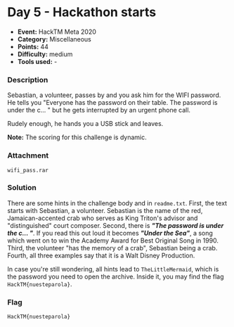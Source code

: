 # Day 5 - Hackathon starts

* **Event:** HackTM Meta 2020
* **Category:** Miscellaneous
* **Points:** 44
* **Difficulty:** medium
* **Tools used:** -

### Description

Sebastian, a volunteer, passes by and you ask him for the WIFI password. He tells you "Everyone has the password on their table. The password is under the c... " but he gets interrupted by an urgent phone call.

Rudely enough, he hands you a USB stick and leaves.

**Note:** The scoring for this challenge is dynamic.

### Attachment

`wifi_pass.rar`

### Solution

There are some hints in the challenge body and in `readme.txt`. 
First, the text starts with Sebastian, a volunteer. Sebastian is the name of the red, Jamaican-accented crab who serves as King Triton's advisor and "distinguished" court composer.
Second, there is ***"The password is under the c... "***. If you read this out loud it becomes ***"Under the Sea"***, a song which went on to win the Academy Award for Best Original Song in 1990.
Third, the volunteer "has the memory of a crab", Sebastian being a crab.
Fourth, all three examples say that it is a Walt Disney Production. 

In case you're still wondering, all hints lead to `TheLittleMermaid`, which is the password you need to open the archive. Inside it, you may find the flag `HackTM{nuesteparola}`.

### Flag
 
`HackTM{nuesteparola}`
 